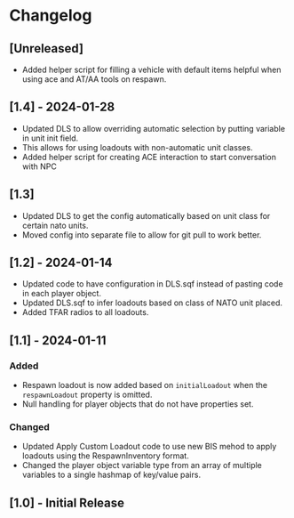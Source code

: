 # Changelog

## [Unreleased]
- Added helper script for filling a vehicle with default items helpful when using ace and AT/AA tools on respawn.

## [1.4] - 2024-01-28
- Updated DLS to allow overriding automatic selection by putting variable in unit init field.
- This allows for using loadouts with non-automatic unit classes.
- Added helper script for creating ACE interaction to start conversation with NPC

## [1.3]
- Updated DLS to get the config automatically based on unit class for certain nato units.
- Moved config into separate file to allow for git pull to work better.

## [1.2] - 2024-01-14
- Updated code to have configuration in DLS.sqf instead of pasting code in each player object.
- Updated DLS.sqf to infer loadouts based on class of NATO unit placed.
- Added TFAR radios to all loadouts.

## [1.1] - 2024-01-11

### Added 
- Respawn loadout is now added based on `initialLoadout` when the `respawnLoadout` property is omitted.
- Null handling for player objects that do not have properties set.

### Changed
- Updated Apply Custom Loadout code to use new BIS mehod to apply loadouts using the RespawnInventory format.
- Changed the player object variable type from an array of multiple variables to a single hashmap of key/value pairs.

## [1.0] - Initial Release